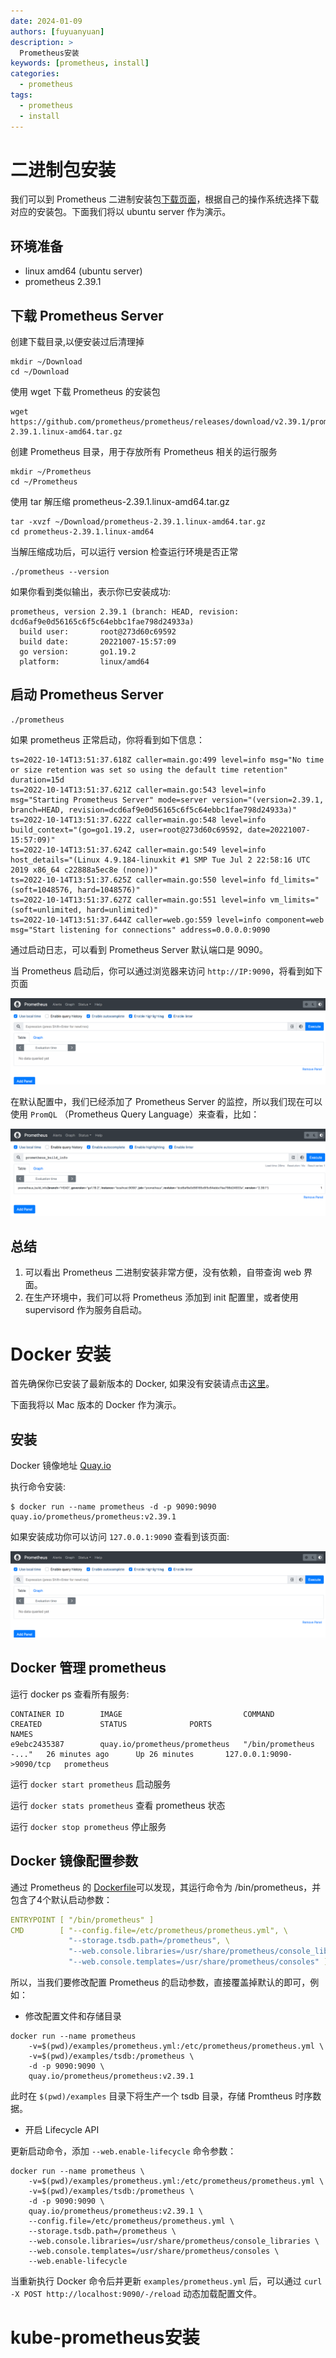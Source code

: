 ```yaml
---
date: 2024-01-09
authors: [fuyuanyuan]
description: >
  Prometheus安装
keywords: [prometheus, install]
categories:
  - prometheus
tags:
  - prometheus 
  - install
---
```


# 二进制包安装

我们可以到 Prometheus 二进制安装包[下载页面](https://prometheus.io/download/)，根据自己的操作系统选择下载对应的安装包。下面我们将以 ubuntu server 作为演示。

## 环境准备

* linux amd64 (ubuntu server)
* prometheus 2.39.1

## 下载 Prometheus Server

创建下载目录,以便安装过后清理掉

```
mkdir ~/Download
cd ~/Download
```

使用 wget 下载 Prometheus 的安装包

```
wget https://github.com/prometheus/prometheus/releases/download/v2.39.1/prometheus-2.39.1.linux-amd64.tar.gz
```

创建 Prometheus 目录，用于存放所有 Prometheus 相关的运行服务

```
mkdir ~/Prometheus
cd ~/Prometheus
```

使用 tar 解压缩 prometheus-2.39.1.linux-amd64.tar.gz

```
tar -xvzf ~/Download/prometheus-2.39.1.linux-amd64.tar.gz
cd prometheus-2.39.1.linux-amd64
```

当解压缩成功后，可以运行 version 检查运行环境是否正常

```
./prometheus --version
```

如果你看到类似输出，表示你已安装成功:

```
prometheus, version 2.39.1 (branch: HEAD, revision: dcd6af9e0d56165c6f5c64ebbc1fae798d24933a)
  build user:       root@273d60c69592
  build date:       20221007-15:57:09
  go version:       go1.19.2
  platform:         linux/amd64
```

## 启动 Prometheus Server

```
./prometheus
```

如果 prometheus 正常启动，你将看到如下信息：

```
ts=2022-10-14T13:51:37.618Z caller=main.go:499 level=info msg="No time or size retention was set so using the default time retention" duration=15d
ts=2022-10-14T13:51:37.621Z caller=main.go:543 level=info msg="Starting Prometheus Server" mode=server version="(version=2.39.1, branch=HEAD, revision=dcd6af9e0d56165c6f5c64ebbc1fae798d24933a)"
ts=2022-10-14T13:51:37.622Z caller=main.go:548 level=info build_context="(go=go1.19.2, user=root@273d60c69592, date=20221007-15:57:09)"
ts=2022-10-14T13:51:37.624Z caller=main.go:549 level=info host_details="(Linux 4.9.184-linuxkit #1 SMP Tue Jul 2 22:58:16 UTC 2019 x86_64 c22888a5ec8e (none))"
ts=2022-10-14T13:51:37.625Z caller=main.go:550 level=info fd_limits="(soft=1048576, hard=1048576)"
ts=2022-10-14T13:51:37.627Z caller=main.go:551 level=info vm_limits="(soft=unlimited, hard=unlimited)"
ts=2022-10-14T13:51:37.644Z caller=web.go:559 level=info component=web msg="Start listening for connections" address=0.0.0.0:9090
```

通过启动日志，可以看到 Prometheus Server 默认端口是 9090。

当 Prometheus 启动后，你可以通过浏览器来访问  `http://IP:9090`，将看到如下页面

![prometheus-graph.png](/docs/images/prometheus-install/prometheus-graph.png)

在默认配置中，我们已经添加了 Prometheus Server 的监控，所以我们现在可以使用 `PromQL` （Prometheus Query Language）来查看，比如：

![prometheus-console.png](/docs/images/prometheus-install/prometheus-console.png)

## 总结

1. 可以看出 Prometheus 二进制安装非常方便，没有依赖，自带查询 web 界面。
2. 在生产环境中，我们可以将 Prometheus 添加到 init 配置里，或者使用 supervisord 作为服务自启动。


# Docker 安装

首先确保你已安装了最新版本的 Docker, 如果没有安装请点击[这里](https://docs.docker.com/engine/installation/)。

下面我将以 Mac 版本的 Docker 作为演示。

## 安装

Docker 镜像地址 [Quay.io](https://quay.io/repository/prometheus/prometheus)

执行命令安装:

```
$ docker run --name prometheus -d -p 9090:9090 quay.io/prometheus/prometheus:v2.39.1
```

如果安装成功你可以访问 `127.0.0.1:9090` 查看到该页面:

![prometheus-graph.png](/docs/images/prometheus-install/prometheus-graph.png)

## Docker 管理 prometheus

运行 docker ps 查看所有服务:

```
CONTAINER ID        IMAGE                           COMMAND                  CREATED             STATUS              PORTS                      NAMES
e9ebc2435387        quay.io/prometheus/prometheus   "/bin/prometheus -..."   26 minutes ago      Up 26 minutes       127.0.0.1:9090->9090/tcp   prometheus
```

运行 `docker start prometheus` 启动服务

运行 `docker stats prometheus` 查看 prometheus 状态

运行 `docker stop prometheus` 停止服务

## Docker 镜像配置参数

通过 Prometheus 的 [Dockerfile](https://github.com/prometheus/prometheus/blob/main/Dockerfile)可以发现，其运行命令为 /bin/prometheus，并包含了4个默认启动参数：

```yaml
ENTRYPOINT [ "/bin/prometheus" ]
CMD        [ "--config.file=/etc/prometheus/prometheus.yml", \
             "--storage.tsdb.path=/prometheus", \
             "--web.console.libraries=/usr/share/prometheus/console_libraries", \
             "--web.console.templates=/usr/share/prometheus/consoles" ]
```

所以，当我们要修改配置 Prometheus 的启动参数，直接覆盖掉默认的即可，例如：

- 修改配置文件和存储目录

```
docker run --name prometheus
    -v=$(pwd)/examples/prometheus.yml:/etc/prometheus/prometheus.yml \
    -v=$(pwd)/examples/tsdb:/prometheus \
    -d -p 9090:9090 \
    quay.io/prometheus/prometheus:v2.39.1
```

此时在 `$(pwd)/examples` 目录下将生产一个 tsdb 目录，存储 Promtheus 时序数据。

- 开启 Lifecycle API

更新启动命令，添加 `--web.enable-lifecycle` 命令参数：

```
docker run --name prometheus \
    -v=$(pwd)/examples/prometheus.yml:/etc/prometheus/prometheus.yml \
    -v=$(pwd)/examples/tsdb:/prometheus \
    -d -p 9090:9090 \
    quay.io/prometheus/prometheus:v2.39.1 \
    --config.file=/etc/prometheus/prometheus.yml \
    --storage.tsdb.path=/prometheus \
    --web.console.libraries=/usr/share/prometheus/console_libraries \
    --web.console.templates=/usr/share/prometheus/consoles \
    --web.enable-lifecycle
```

当重新执行 Docker 命令后并更新 `examples/prometheus.yml` 后，可以通过 `curl -X POST http://localhost:9090/-/reload` 动态加载配置文件。

# kube-prometheus安装
